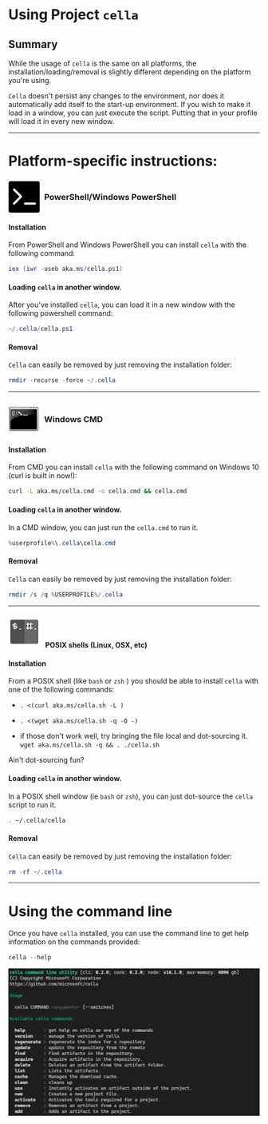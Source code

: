 # Using Project `cella`

## Summary

While the usage of `cella` is the same on all platforms, the installation/loading/removal is slightly different depending on the platform you're using.

`Cella` doesn't persist any changes to the environment, nor does it automatically add itself to the start-up environment. If you wish to make it load in a window, you can just execute the script. Putting that in your profile will load it in every new window.

<hr>

# Platform-specific instructions:

### ![powershell](./imgs/ps1.png) &nbsp; PowerShell/Windows PowerShell 

#### **Installation**
From PowerShell and Windows PowerShell you can install `cella` with the following command:

``` powershell 
iex (iwr -useb aka.ms/cella.ps1)
```

#### **Loading** `cella` in another window.

After you've installed `cella`, you can load it in a new window with the following powershell command:

``` powershell
~/.cella/cella.ps1 
```

#### **Removal**

`Cella` can easily be removed by just removing the installation folder:

``` powershell
rmdir -recurse -force ~/.cella
```

<hr>

### ![cmd](./imgs/cmd.png) &nbsp; Windows CMD

#### **Installation**

From CMD you can install `cella` with the following command on Windows 10 (curl is built in now!): 

``` bash
curl -L aka.ms/cella.cmd -o cella.cmd && cella.cmd
```

#### **Loading** `cella` in another window.

In a CMD window, you can just run the `cella.cmd` to run it.

``` powershell
%userprofile%\.cella\cella.cmd
```

#### **Removal**

`Cella` can easily be removed by just removing the installation folder:

``` powershell
rmdir /s /q %USERPROFILE%/.cella
```

<hr>

#### ![posix](./imgs/posix.png) &nbsp; POSIX shells (Linux, OSX, etc)

#### **Installation**

From a POSIX shell (like `bash` or `zsh` ) you should be able to install `cella` with one of the following commands:

  - `. <(curl aka.ms/cella.sh -L )`  

  - `. <(wget aka.ms/cella.sh -q -O -)`
  
  - if those don't work well, try bringing the file local and dot-sourcing it.  
    `wget aka.ms/cella.sh -q && . ./cella.sh` 

Ain't dot-sourcing fun?

#### **Loading** `cella` in another window.

In a POSIX shell window (ie `bash` or `zsh`), you can just dot-source the `cella` script to run it.

``` bash
. ~/.cella/cella
```

#### **Removal**

`Cella` can easily be removed by just removing the installation folder:

``` powershell
rm -rf ~/.cella
```

<hr>

# Using the command line

Once you have `cella` installed, you can use the command line to get help information on the commands provided:

``` powershell
cella --help 
```

![cella help](./imgs/help.png)



<style>
hr {
  height: 1px; 
  border:0;
  background: #333; 
}
h3 {
  border-color: #333; 
   display: flex;
  align-items: center;
}

h2 {
  display: flex;
  align-items: center;
}
</style>